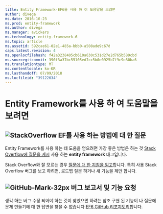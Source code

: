 ```yaml
---
title: Entity Framework-EF6을 사용 하 여 도움말을 보려면
author: divega
ms.date: 2016-10-23
ms.prod: entity-framework
ms.author: divega
ms.manager: avickers
ms.technology: entity-framework-6
ms.topic: article
ms.assetid: 592cae61-02e1-485a-bbb0-a508ade9c67d
caps.latest.revision: 4
ms.openlocfilehash: f42a3238405cb610a630c531d27e2d765b589cbd
ms.sourcegitcommit: 390f3a37bc55105ed7cc5b0e0925b7f9c9e80ba6
ms.translationtype: MT
ms.contentlocale: ko-KR
ms.lasthandoff: 07/09/2018
ms.locfileid: "39122634"
---
```

# <a name="get-help-using-entity-framework"></a>Entity Framework를 사용 하 여 도움말을 보려면
## <a name="stackoverflowef6mediastackoverflowpng-questions-about-using-ef"></a>![StackOverflow](~/ef6/media/stackoverflow.png) EF를 사용 하는 방법에 대 한 질문  

Entity Framework를 사용 하는 데 도움을 얻으려면 가장 좋은 방법은 하는 것 [Stack Overflow에 질문을 게시](http://stackoverflow.com/questions/ask) 사용 하는 **entity framework** 태그입니다.  

Stack Overflow와 잘 모르는 경우 [질문에 대 한 지침을 읽고](http://stackoverflow.com/help/asking)합니다. 특히 사용 Stack Overflow 버그를 보고 하려면, 로드맵 질문 하거나 새 기능을 제안 합니다.  

## <a name="github-mark-32pxef6mediagithub-mark-32pxpng-bug-reports-and-feature-requests"></a>![GitHub-Mark-32px](~/ef6/media/github-mark-32px.png) 버그 보고서 및 기능 요청  

생각 하는 버그 수정 되어야 하는 것이 찾았으면 하려는 참조 구현 된 기능이 나 질문에 문제 만들기에 대 한 답변을 찾을 수 없습니다 [EF6 GitHub 리포지토리](https://github.com/aspnet/EntityFramework6/issues)합니다.
